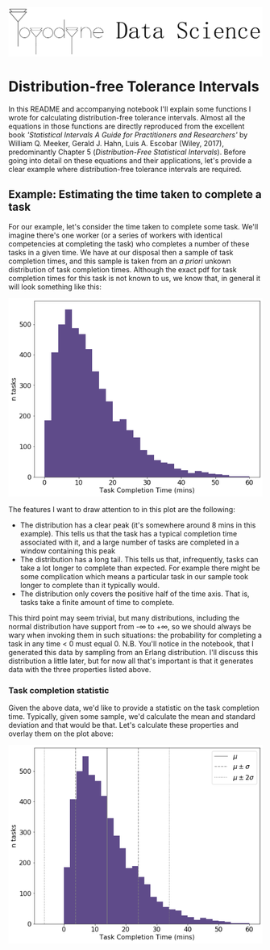 ![alt text](./images/yoyodyne_data_science_logo.png "Yoydyne Data Science")

# Distribution-free Tolerance Intervals

In this README and accompanying notebook I'll explain some functions I wrote for calculating distribution-free tolerance intervals. Almost all the equations in those functions are directly reproduced from the excellent book *'Statistical Intervals A Guide for Practitioners and Researchers'* by William Q. Meeker, Gerald J. Hahn, Luis A. Escobar (Wiley, 2017), predominantly Chapter 5 (*Distribution-Free Statistical Intervals*). Before going into detail on these equations and their applications, let's provide a clear example where distribution-free tolerance intervals are required.

## Example: Estimating the time taken to complete a task

For our example, let's consider the time taken to complete some task. We'll imagine there's one worker (or a series of workers with identical competencies at completing the task) who completes a number of these tasks in a given time. We have at our disposal then a sample of task completion times, and this sample is taken from an *a priori* unkown distribution of task completion times. Although the exact pdf for task completion times for this task is not known to us, we know that, in general it will look something like this:

<p align="center">
  <img width="600" src="images/task_completion_time_n_eq_5000.png">
</p>

The features I want to draw attention to in this plot are the following:

- The distribution has a clear peak (it's somewhere around 8 mins in this example). This tells us that the task has a typical completion time associated with it, and a large number of tasks are completed in a window containing this peak
- The distribution has a long tail. This tells us that, infrequently, tasks can take a lot longer to complete than expected. For example there might be some complication which means a particular task in our sample took longer to complete than it typically would.
- The distribution only covers the positive half of the time axis. That is, tasks take a finite amount of time to complete.

This third point may seem trivial, but many distributions, including the normal distribution have support from -&#8734; to +&#8734;, so we should always be wary when invoking them in such situations: the probability for completing a task in any time < 0 must equal 0. N.B. You'll notice in the notebook, that I generated this data by sampling from an Erlang distribution. I'll discuss this distribution a little later, but for now all that's important is that it generates data with the three properties listed above.

### Task completion statistic

Given the above data, we'd like to provide a statistic on the task completion time. Typically, given some sample, we'd calculate the mean and standard deviation and that would be that. Let's calculate these properties and overlay them on the plot above:

<p align="center">
  <img width="600" src="images/task_completion_time_n_eq_5000_withmean.png">
</p>
